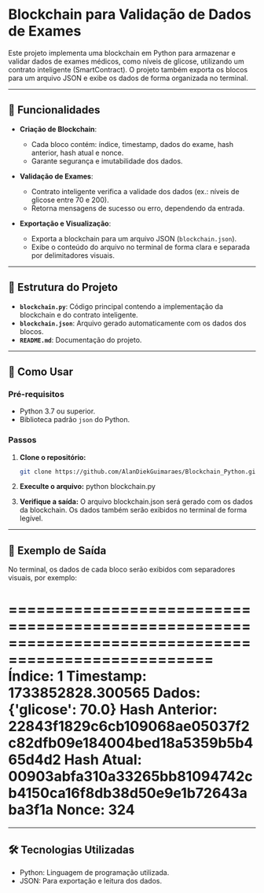 # Blockchain para Validação de Dados de Exames

Este projeto implementa uma blockchain em Python para armazenar e validar dados de exames médicos, como níveis de glicose, utilizando um contrato inteligente (SmartContract). O projeto também exporta os blocos para um arquivo JSON e exibe os dados de forma organizada no terminal.

---

## 📝 Funcionalidades

- **Criação de Blockchain**:
  - Cada bloco contém: índice, timestamp, dados do exame, hash anterior, hash atual e nonce.
  - Garante segurança e imutabilidade dos dados.

- **Validação de Exames**:
  - Contrato inteligente verifica a validade dos dados (ex.: níveis de glicose entre 70 e 200).
  - Retorna mensagens de sucesso ou erro, dependendo da entrada.

- **Exportação e Visualização**:
  - Exporta a blockchain para um arquivo JSON (`blockchain.json`).
  - Exibe o conteúdo do arquivo no terminal de forma clara e separada por delimitadores visuais.

---

## 📂 Estrutura do Projeto

- **`blockchain.py`**: Código principal contendo a implementação da blockchain e do contrato inteligente.
- **`blockchain.json`**: Arquivo gerado automaticamente com os dados dos blocos.
- **`README.md`**: Documentação do projeto.

---

## 🚀 Como Usar

### Pré-requisitos
- Python 3.7 ou superior.
- Biblioteca padrão `json` do Python.

### Passos

1. **Clone o repositório:**
    ```bash
    git clone https://github.com/AlanDiekGuimaraes/Blockchain_Python.git

2. **Execulte o arquivo:**
    python blockchain.py

3. **Verifique a saída:**
    O arquivo blockchain.json será gerado com os dados da blockchain.
    Os dados também serão exibidos no terminal de forma legível.

---

## 📘 Exemplo de Saída
No terminal, os dados de cada bloco serão exibidos com separadores visuais, por exemplo:

 ====================================================================================================
        Índice: 1
     Timestamp: 1733852828.300565
         Dados: {'glicose': 70.0}
 Hash Anterior: 22843f1829c6cb109068ae05037f2c82dfb09e184004bed18a5359b5b465d4d2
    Hash Atual: 00903abfa310a33265bb81094742cb4150ca16f8db38d50e9e1b72643aba3f1a
         Nonce: 324
 ====================================================================================================

---

## 🛠️ Tecnologias Utilizadas
- Python: Linguagem de programação utilizada.
- JSON: Para exportação e leitura dos dados.